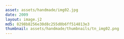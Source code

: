 ```yaml
---
asset: assets/handmade/img02.jpg
date: 2009
layout: image.j2
md5: 8298b8256e30d8c255d0b6ff514813e3
thumbnail: assets/handmade/thumbnails/tn_img02.png
---
```



